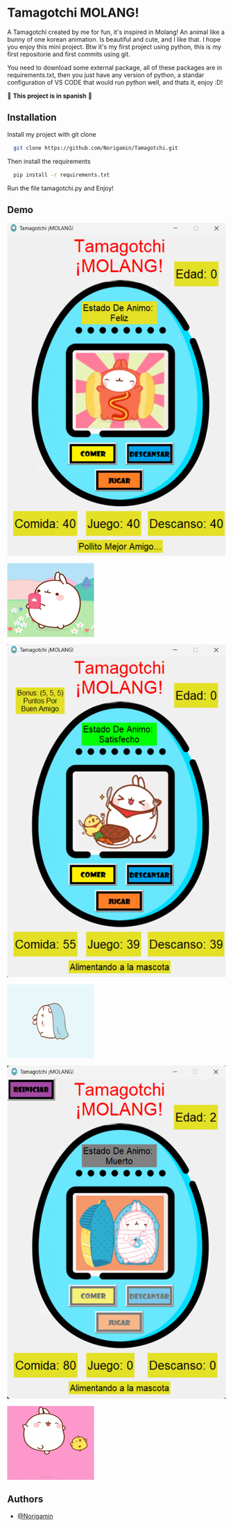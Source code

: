 
# Tamagotchi MOLANG!

A Tamagotchi created by me for fun, it's inspired in Molang! An animal like a bunny of one korean animation. Is beautiful and cute, and I like that. I hope you enjoy this mini project. Btw it's my first project using python, this is my first repositorie and first commits using git.

You need to download some external package, all of these packages are in requirements.txt, then you just have any version of python, a standar configuration of VS CODE that would run python well, and thats it, enjoy :D!

🔴 **This project is in spanish** 🔴




## Installation

Install my project with git clone

```bash
  git clone https://github.com/Norigamin/Tamagotchi.git
```

Then install the requirements

```bash
  pip install -r requirements.txt
```
Run the file tamagotchi.py and Enjoy!
    
## Demo

![GIF Molang!](images/screen_demo/image1.png)

![GIF Molang!](images/inicio1.gif)

![GIF Molang!](images/screen_demo/image2.png)

![GIF Molang!](images/descansando3.gif)

![GIF Molang!](images/screen_demo/image3.png)

![GIF Molang!](images/jugando1.gif)


## Authors

- [@Norigamin](https://github.com/Norigamin)

